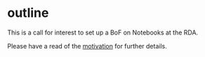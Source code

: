 # outline
This is a call for interest to set up a BoF on Notebooks at the RDA.

Please have a read of the [motivation](./motivation.md) for further details.



